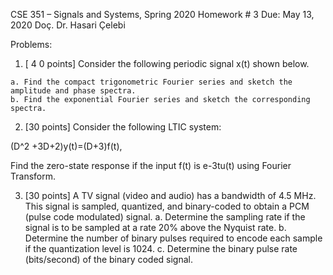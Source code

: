 CSE 351 – Signals and Systems, Spring 2020
Homework # 3
Due: May 13, 2020
Doç. Dr. Hasari Çelebi

Problems:

1. [ 4 0 points] Consider the following periodic signal x(t) shown below.

```
a. Find the compact trigonometric Fourier series and sketch the
amplitude and phase spectra.
b. Find the exponential Fourier series and sketch the corresponding
spectra.
```
2. [30 points] Consider the following LTIC system:

(D^2 +3D+2)y(t)=(D+3)f(t),

Find the zero-state response if the input f(t) is e-3tu(t) using Fourier
Transform.

3. [30 points] A TV signal (video and audio) has a bandwidth of 4.5 MHz. This
    signal is sampled, quantized, and binary-coded to obtain a PCM (pulse code
    modulated) signal.
       a. Determine the sampling rate if the signal is to be sampled at a rate
          20% above the Nyquist rate.
       b. Determine the number of binary pulses required to encode each
          sample if the quantization level is 1024.
       c. Determine the binary pulse rate (bits/second) of the binary coded
          signal.


